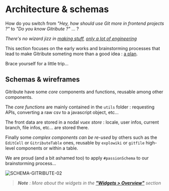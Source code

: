 # Architecture & schemas

How do you switch from _"Hey, how should use Git more in frontend projects ?"_ to _"Do you know Gitribute ?"_ ... ?

_There's no wizard jizz in [making stuff](https://www.youtube.com/watch?v=N4IfPtl3W_M&ab_channel=exurb1a), [only a lot of engineering](https://www.youtube.com/watch?v=qE0UimODxNg&ab_channel=exurb1a)_

This section focuses on the early works and brainstorming processes that lead to make Gitribute someting more than a good idea : [a plan](https://agileflow.co.uk/2016/06/08/agile-planning/).

Brace yourself for a little trip...

## Schemas & wireframes

Gitribute have some _core_ components and functions, reusable among other components.

The _core functions_ are mainly contained in the `utils` folder : requesting APIs, converting a raw csv to a javascript object, etc...

The front data are stored in a nodal _vuex store_ : locale, user infos, current branch, file infos, etc... are stored there.

Finally some _complex components can be re-used_ by others such as the `EditCell` or `GitributeTable` ones, reusable by `explowiki` or `gitfile` high-level components or within a table.

We are proud (and a bit ashamed too) to apply `#passionSchema` to our brainstorming process...

![SCHEMA-GITRIBUTE-02](https://raw.githubusercontent.com/multi-coop/gitribute-documentation-content/main/images/schemas/Multi-gitribute-schema-02.png)

> _**Note** : More about the widgets in the **["Widgets > Overview"](/docs-widgets-overview)** section_
